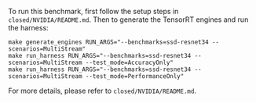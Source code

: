 To run this benchmark, first follow the setup steps in `closed/NVIDIA/README.md`. Then to generate the TensorRT engines and run the harness:

```
make generate_engines RUN_ARGS="--benchmarks=ssd-resnet34 --scenarios=MultiStream"
make run_harness RUN_ARGS="--benchmarks=ssd-resnet34 --scenarios=MultiStream --test_mode=AccuracyOnly"
make run_harness RUN_ARGS="--benchmarks=ssd-resnet34 --scenarios=MultiStream --test_mode=PerformanceOnly"
```

For more details, please refer to `closed/NVIDIA/README.md`.